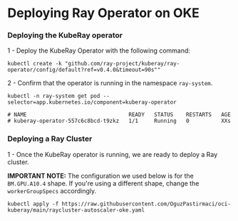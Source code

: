 # Deploying Ray Operator on OKE

### Deploying the KubeRay operator

1 - Deploy the KubeRay Operator with the following command:

```
kubectl create -k "github.com/ray-project/kuberay/ray-operator/config/default?ref=v0.4.0&timeout=90s""
```

2 - Confirm that the operator is running in the namespace `ray-system`.

```
kubectl -n ray-system get pod --selector=app.kubernetes.io/component=kuberay-operator

# NAME                                READY   STATUS    RESTARTS   AGE
# kuberay-operator-557c6c8bcd-t9zkz   1/1     Running   0          XXs
```

### Deploying a Ray Cluster

1 - Once the KubeRay operator is running,  we are ready to deploy a Ray cluster.

**IMPORTANT NOTE:** The configuration we used below is for the `BM.GPU.A10.4` shape. If you're using a different shape, change the `workerGroupSpecs` accordingly.

```
kubectl apply -f https://raw.githubusercontent.com/OguzPastirmaci/oci-kuberay/main/raycluster-autoscaler-oke.yaml
```
